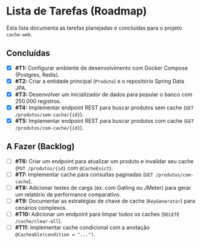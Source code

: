# Lista de Tarefas (Roadmap)

Esta lista documenta as tarefas planejadas e concluídas para o projeto `cache-web`.

## Concluídas

- [x] **#T1:** Configurar ambiente de desenvolvimento com Docker Compose (Postgres, Redis).
- [x] **#T2:** Criar a entidade principal (`Produto`) e o repositório Spring Data JPA.
- [x] **#T3:** Desenvolver um inicializador de dados para popular o banco com 250.000 registros.
- [x] **#T4:** Implementar endpoint REST para buscar produtos sem cache (`GET /produtos/sem-cache/{id}`).
- [x] **#T5:** Implementar endpoint REST para buscar produtos com cache (`GET /produtos/com-cache/{id}`).

## A Fazer (Backlog)

- [ ] **#T6:** Criar um endpoint para atualizar um produto e invalidar seu cache (`PUT /produtos/{id}` com `@CacheEvict`).
- [ ] **#T7:** Implementar cache para consultas paginadas (`GET /produtos/com-cache`).
- [ ] **#T8:** Adicionar testes de carga (ex: com Gatling ou JMeter) para gerar um relatório de performance comparativo.
- [ ] **#T9:** Documentar as estratégias de chave de cache (`KeyGenerator`) para cenários complexos.
- [ ] **#T10:** Adicionar um endpoint para limpar todos os caches (`DELETE /cache/clear-all`).
- [ ] **#T11:** Implementar cache condicional com a anotação `@Cacheable(condition = "...")`.
